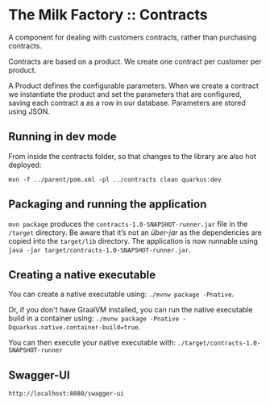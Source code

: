 # The Milk Factory :: Contracts

A component for dealing with customers contracts, rather than purchasing contracts.

Contracts are based on a product. We create one contract per customer per product.

A Product defines the configurable parameters. When we create a contract we instantiate 
the product and set the parameters that are configured, saving each contract a as a row in our 
database. Parameters are stored using JSON.

## Running in dev mode

From inside the contracts folder, so that changes to the library are also hot deployed:

```
mvn -f ../parent/pom.xml -pl ../contracts clean quarkus:dev
```

## Packaging and running the application

`mvn package` produces the `contracts-1.0-SNAPSHOT-runner.jar` file in the `/target` directory.
Be aware that it’s not an _über-jar_ as the dependencies are copied into the `target/lib` directory.
The application is now runnable using `java -jar target/contracts-1.0-SNAPSHOT-runner.jar`.

## Creating a native executable

You can create a native executable using: `./mvnw package -Pnative`.

Or, if you don't have GraalVM installed, 
you can run the native executable build in a container using: 
`./mvnw package -Pnative -Dquarkus.native.container-build=true`.

You can then execute your native executable with: `./target/contracts-1.0-SNAPSHOT-runner`

## Swagger-UI

    http://localhost:8080/swagger-ui
